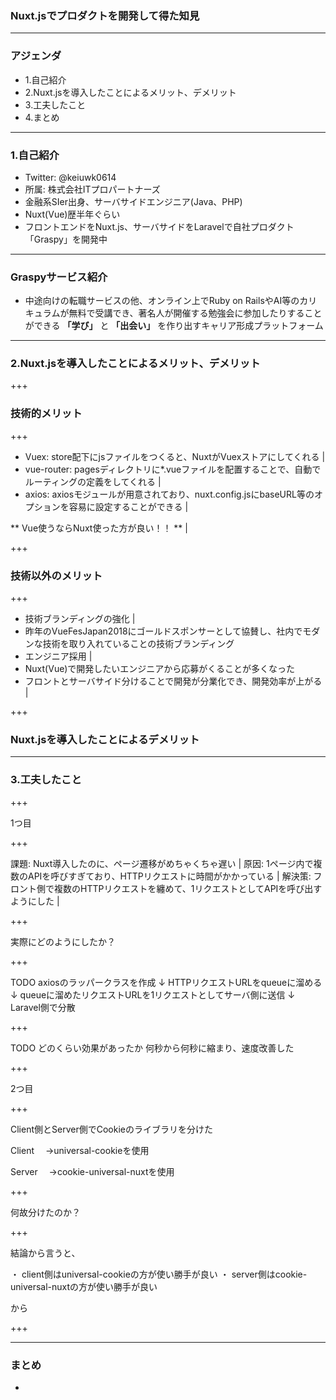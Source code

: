 ### Nuxt.jsでプロダクトを開発して得た知見


---


### アジェンダ

- 1.自己紹介  
- 2.Nuxt.jsを導入したことによるメリット、デメリット  
- 3.工夫したこと  
- 4.まとめ  

---


### 1.自己紹介

- Twitter: @keiuwk0614  
- 所属: 株式会社ITプロパートナーズ
- 金融系SIer出身、サーバサイドエンジニア(Java、PHP)
- Nuxt(Vue)歴半年ぐらい
- フロントエンドをNuxt.js、サーバサイドをLaravelで自社プロダクト「Graspy」を開発中

---

### Graspyサービス紹介

- 中途向けの転職サービスの他、オンライン上でRuby on RailsやAI等のカリキュラムが無料で受講でき、著名人が開催する勉強会に参加したりすることができる **「学び」** と **「出会い」** を作り出すキャリア形成プラットフォーム

---

### 2.Nuxt.jsを導入したことによるメリット、デメリット

+++

### 技術的メリット

+++

- Vuex: store配下にjsファイルをつくると、NuxtがVuexストアにしてくれる |
- vue-router: pagesディレクトリに*.vueファイルを配置することで、自動でルーティングの定義をしてくれる |
- axios: axiosモジュールが用意されており、nuxt.config.jsにbaseURL等のオプションを容易に設定することができる | 

** Vue使うならNuxt使った方が良い！！ ** |

+++

### 技術以外のメリット

+++

- 技術ブランディングの強化 | 
 - 昨年のVueFesJapan2018にゴールドスポンサーとして協賛し、社内でモダンな技術を取り入れていることの技術ブランディング
- エンジニア採用 |
 - Nuxt(Vue)で開発したいエンジニアから応募がくることが多くなった
- フロントとサーバサイド分けることで開発が分業化でき、開発効率が上がる |
 
+++ 

### Nuxt.jsを導入したことによるデメリット


---

### 3.工夫したこと

+++

1つ目

+++

課題: Nuxt導入したのに、ページ遷移がめちゃくちゃ遅い | 
原因: 1ページ内で複数のAPIを呼びすぎており、HTTPリクエストに時間がかかっている | 
解決策: フロント側で複数のHTTPリクエストを纏めて、1リクエストとしてAPIを呼び出すようにした | 

+++

実際にどのようにしたか？

+++

TODO
axiosのラッパークラスを作成
↓
HTTPリクエストURLをqueueに溜める
↓
queueに溜めたリクエストURLを1リクエストとしてサーバ側に送信
↓
Laravel側で分散

+++ 

TODO
どのくらい効果があったか
何秒から何秒に縮まり、速度改善した

+++

2つ目

+++

Client側とServer側でCookieのライブラリを分けた

Client
　→universal-cookieを使用

Server
　→cookie-universal-nuxtを使用

+++ 

何故分けたのか？

+++

結論から言うと、

・ client側はuniversal-cookieの方が使い勝手が良い
・ server側はcookie-universal-nuxtの方が使い勝手が良い

から
 
+++



---

### まとめ

- 
